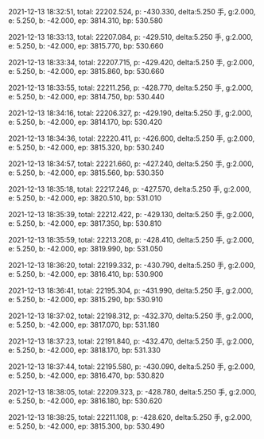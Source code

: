 2021-12-13 18:32:51, total: 22202.524, p: -430.330, delta:5.250 手, g:2.000, e: 5.250, b: -42.000, ep: 3814.310, bp: 530.580

2021-12-13 18:33:13, total: 22207.084, p: -429.510, delta:5.250 手, g:2.000, e: 5.250, b: -42.000, ep: 3815.770, bp: 530.660

2021-12-13 18:33:34, total: 22207.715, p: -429.420, delta:5.250 手, g:2.000, e: 5.250, b: -42.000, ep: 3815.860, bp: 530.660

2021-12-13 18:33:55, total: 22211.256, p: -428.770, delta:5.250 手, g:2.000, e: 5.250, b: -42.000, ep: 3814.750, bp: 530.440

2021-12-13 18:34:16, total: 22206.327, p: -429.190, delta:5.250 手, g:2.000, e: 5.250, b: -42.000, ep: 3814.170, bp: 530.420

2021-12-13 18:34:36, total: 22220.411, p: -426.600, delta:5.250 手, g:2.000, e: 5.250, b: -42.000, ep: 3815.320, bp: 530.240

2021-12-13 18:34:57, total: 22221.660, p: -427.240, delta:5.250 手, g:2.000, e: 5.250, b: -42.000, ep: 3815.560, bp: 530.350

2021-12-13 18:35:18, total: 22217.246, p: -427.570, delta:5.250 手, g:2.000, e: 5.250, b: -42.000, ep: 3820.510, bp: 531.010

2021-12-13 18:35:39, total: 22212.422, p: -429.130, delta:5.250 手, g:2.000, e: 5.250, b: -42.000, ep: 3817.350, bp: 530.810

2021-12-13 18:35:59, total: 22213.208, p: -428.410, delta:5.250 手, g:2.000, e: 5.250, b: -42.000, ep: 3819.990, bp: 531.050

2021-12-13 18:36:20, total: 22199.332, p: -430.790, delta:5.250 手, g:2.000, e: 5.250, b: -42.000, ep: 3816.410, bp: 530.900

2021-12-13 18:36:41, total: 22195.304, p: -431.990, delta:5.250 手, g:2.000, e: 5.250, b: -42.000, ep: 3815.290, bp: 530.910

2021-12-13 18:37:02, total: 22198.312, p: -432.370, delta:5.250 手, g:2.000, e: 5.250, b: -42.000, ep: 3817.070, bp: 531.180

2021-12-13 18:37:23, total: 22191.840, p: -432.470, delta:5.250 手, g:2.000, e: 5.250, b: -42.000, ep: 3818.170, bp: 531.330

2021-12-13 18:37:44, total: 22195.580, p: -430.090, delta:5.250 手, g:2.000, e: 5.250, b: -42.000, ep: 3816.470, bp: 530.820

2021-12-13 18:38:05, total: 22209.323, p: -428.780, delta:5.250 手, g:2.000, e: 5.250, b: -42.000, ep: 3816.180, bp: 530.620

2021-12-13 18:38:25, total: 22211.108, p: -428.620, delta:5.250 手, g:2.000, e: 5.250, b: -42.000, ep: 3815.300, bp: 530.490